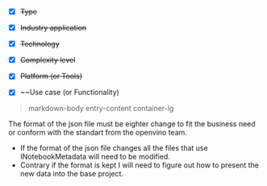 - [x]  ~~Type~~
- [x] ~~Industry application~~
- [x] ~~Technology~~
- [x] ~~Complexity level~~
- [x] ~~Platform (or Tools)~~
- [x] ~~Use case (or Functionality)


> markdown-body entry-content container-lg

 The format of the json file must be eighter change to fit the business need or conform with the standart from the openvino team.
 - If the format of the json file changes all the files that use INotebookMetadata will need to be modified.
 - Contrary if the format is kept I will need to figure out how to present the new data into the base project.